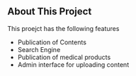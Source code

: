 ## About This Project

This proejct has the following features
- Publication of Contents
- Search Engine
- Publication of medical products 
- Admin interface for uploading content 
